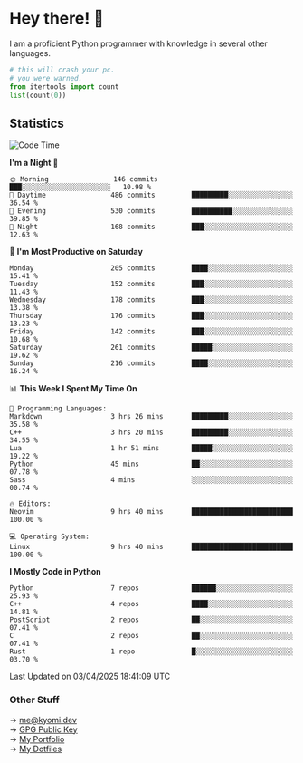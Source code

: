# Hey there! 👋

I am a proficient Python programmer with knowledge in several other languages.

```py
# this will crash your pc.
# you were warned.
from itertools import count
list(count(0))
```

## Statistics
<!--START_SECTION:waka-->
![Code Time](http://img.shields.io/badge/Code%20Time-1%2C765%20hrs%2026%20mins-blue)

**I'm a Night 🦉** 

```text
🌞 Morning                146 commits         ███░░░░░░░░░░░░░░░░░░░░░░   10.98 % 
🌆 Daytime                486 commits         █████████░░░░░░░░░░░░░░░░   36.54 % 
🌃 Evening                530 commits         ██████████░░░░░░░░░░░░░░░   39.85 % 
🌙 Night                  168 commits         ███░░░░░░░░░░░░░░░░░░░░░░   12.63 % 
```
📅 **I'm Most Productive on Saturday** 

```text
Monday                   205 commits         ████░░░░░░░░░░░░░░░░░░░░░   15.41 % 
Tuesday                  152 commits         ███░░░░░░░░░░░░░░░░░░░░░░   11.43 % 
Wednesday                178 commits         ███░░░░░░░░░░░░░░░░░░░░░░   13.38 % 
Thursday                 176 commits         ███░░░░░░░░░░░░░░░░░░░░░░   13.23 % 
Friday                   142 commits         ███░░░░░░░░░░░░░░░░░░░░░░   10.68 % 
Saturday                 261 commits         █████░░░░░░░░░░░░░░░░░░░░   19.62 % 
Sunday                   216 commits         ████░░░░░░░░░░░░░░░░░░░░░   16.24 % 
```


📊 **This Week I Spent My Time On** 

```text
💬 Programming Languages: 
Markdown                 3 hrs 26 mins       █████████░░░░░░░░░░░░░░░░   35.58 % 
C++                      3 hrs 20 mins       █████████░░░░░░░░░░░░░░░░   34.55 % 
Lua                      1 hr 51 mins        █████░░░░░░░░░░░░░░░░░░░░   19.22 % 
Python                   45 mins             ██░░░░░░░░░░░░░░░░░░░░░░░   07.78 % 
Sass                     4 mins              ░░░░░░░░░░░░░░░░░░░░░░░░░   00.74 % 

🔥 Editors: 
Neovim                   9 hrs 40 mins       █████████████████████████   100.00 % 

💻 Operating System: 
Linux                    9 hrs 40 mins       █████████████████████████   100.00 % 
```

**I Mostly Code in Python** 

```text
Python                   7 repos             ██████░░░░░░░░░░░░░░░░░░░   25.93 % 
C++                      4 repos             ████░░░░░░░░░░░░░░░░░░░░░   14.81 % 
PostScript               2 repos             ██░░░░░░░░░░░░░░░░░░░░░░░   07.41 % 
C                        2 repos             ██░░░░░░░░░░░░░░░░░░░░░░░   07.41 % 
Rust                     1 repo              █░░░░░░░░░░░░░░░░░░░░░░░░   03.70 % 
```




 Last Updated on 03/04/2025 18:41:09 UTC
<!--END_SECTION:waka-->

### Other Stuff

→ [me@kyomi.dev](mailto:me@kyomi.dev)\
→ [GPG Public Key](https://github.com/bitterteriyaki.gpg)\
→ [My Portfolio](https://kyomi.dev)\
→ [My Dotfiles](https://github.com/bitterteriyaki/dotfiles)
